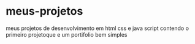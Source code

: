 # meus-projetos
meus projetos de desenvolvimento em html css e java script contendo o primeiro projetoque e um portifolio bem simples
